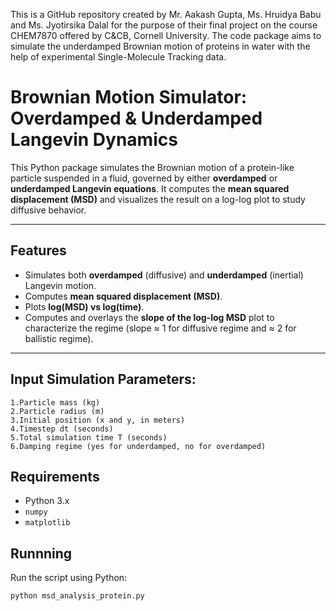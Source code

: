 This is a GitHub repository created by Mr. Aakash Gupta, Ms. Hruidya Babu and Ms. Jyotirsika Dalal for the purpose of their final project on the course CHEM7870 offered by C&amp;CB, Cornell University. The code package aims to simulate the underdamped Brownian motion of proteins in water with the help of experimental Single-Molecule Tracking data.

# Brownian Motion Simulator: Overdamped & Underdamped Langevin Dynamics

This Python package simulates the Brownian motion of a protein-like particle suspended in a fluid, governed by either **overdamped** or **underdamped Langevin equations**. It computes the **mean squared displacement (MSD)** and visualizes the result on a log-log plot to study diffusive behavior.

---

## Features

- Simulates both **overdamped** (diffusive) and **underdamped** (inertial) Langevin motion.
- Computes **mean squared displacement (MSD)**.
- Plots **log(MSD) vs log(time)**.
- Computes and overlays the **slope of the log-log MSD** plot to characterize the regime (slope ≈ 1 for diffusive regime and ≈ 2 for ballistic regime).

---
## Input Simulation Parameters:

    1.Particle mass (kg)
    2.Particle radius (m)
    3.Initial position (x and y, in meters)
    4.Timestep dt (seconds)
    5.Total simulation time T (seconds)
    6.Damping regime (yes for underdamped, no for overdamped)

## Requirements

- Python 3.x
- `numpy`
- `matplotlib`

## Runnning

Run the script using Python:

```bash
python msd_analysis_protein.py
